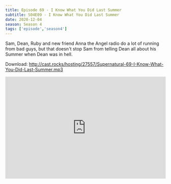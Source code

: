 ```yaml
---
title: Episode 69 - I Know What You Did Last Summer
subtitle: S04E09 - I Know What You Did Last Summer
date: 2020-12-04
season: Season 4
tags: ['episode','season4']
---
```


Sam, Dean, Ruby and new friend Anna the Angel radio do a lot of running from bad guys, but that doesn't stop Sam from telling Dean all about his Summer when Dean was in hell.

Download: http://cast.rocks/hosting/27557/Supernatural-69-I-Know-What-You-Did-Last-Summer.mp3

<iframe src="https://cast.rocks/player/27557/Supernatural-69-I-Know-What-You-Did-Last-Summer.mp3?episodeTitle=Episode%2069%20-%20I%20Know%20What%20You%20Did%20Last%20Summer&podcastTitle=Couple%20of%20Idjits&episodeDate=December%204th%2C%202020&imageURL=https%3A%2F%2Fcast.rocks%2Fhosting%2F27557%2Ffeeds%2FCAURZ.jpg" style="border: none; min-height: 265px; max-height: 320px; max-width: 558px; min-width: 270px; width: 100%; height: 100%;" scrollbars="no"></iframe>
